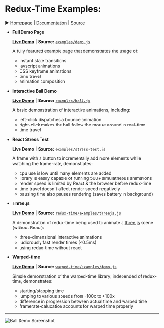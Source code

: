# Redux-Time Examples:

▶️ [Homepage](https://monadical-sas.github.io/redux-time/) |  [Documentation](https://github.com/Monadical-SAS/redux-time/#documentation) | [Source](https://github.com/Monadical-SAS/redux-time/)


 - **Full Demo Page**
 
   [**Live Demo**](https://monadical-sas.github.io/redux-time/examples/demo.html) | **Source:** [`examples/demo.js`](demo.js)
 
    A fully featured example page that demonstrates the usage of:

     + instant state transitions
     + javscript animations
     + CSS keyframe animations
     + time travel
     + animation composition

 - **Interactive Ball Demo**
 
   [**Live Demo**](https://monadical-sas.github.io/redux-time/examples/ball.html) | **Source:** [`examples/ball.js`](ball.js)
 
    A basic demonstration of interactive animations, including:

     + left-click dispatches a bounce animation
     + right-click makes the ball follow the mouse around in real-time
     + time travel

 - **React Stress Test**

   [**Live Demo**](https://monadical-sas.github.io/redux-time/examples/stress-test.html) | **Source:** [`examples/stress-test.js`](stress-test.js)
 
    A frame with a button to incrementally add more elements while watching the frame-rate, demonstrates:

     + cpu use is low until many elements are added
     + library is easily capable of running 500+ simulatneous animations
     + render speed is limited by React & the browser before redux-time
     + time travel doesn't affect render speed negatively
     + pausing time also pauses rendering (saves battery in background)
    
 - **Three.js**
 
   [**Live Demo**](https://monadical-sas.github.io/redux-time/examples/threejs.html) | **Source:** [`redux-time/examples/threejs.js`](https://github.com/Monadical-SAS/redux-time/blob/master/examples/threejs.js)
 
    A demonstration of redux-time being used to animate a [three.js](https://threejs.org) scene (without React):

     + three-dimensional interactive animations
     + ludicrously fast render times (<0.5ms)
     + using redux-time without react

 - **Warped-time**
 
   [**Live Demo**](https://monadical-sas.github.io/warped-time/examples/demo.html) | **Source:** [`warped-time/examples/demo.js`](https://github.com/Monadical-SAS/warped-time/blob/master/examples/demo.js)
 
    Simple demonstration of the warped-time library, independed of redux-time, demonstrates:

     + starting/stopping time
     + jumping to various speeds from -100x to +100x
     + difference in progression between actual time and warped time
     + framerate-calucation accounts for warped time properly 

---

![Ball Demo Screenshot](ball_screenshot.png)
